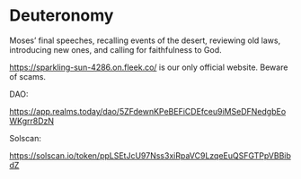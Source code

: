 # Deuteronomy
Moses’ final speeches, recalling events of the desert, reviewing old laws, introducing new ones, and calling for faithfulness to God.

https://sparkling-sun-4286.on.fleek.co/ is our only official website. Beware of scams.

DAO:

https://app.realms.today/dao/5ZFdewnKPeBEFiCDEfceu9iMSeDFNedgbEoWKgrr8DzN

Solscan:

https://solscan.io/token/ppLSEtJcU97Nss3xiRpaVC9LzqeEuQSFGTPpVBBibdZ
